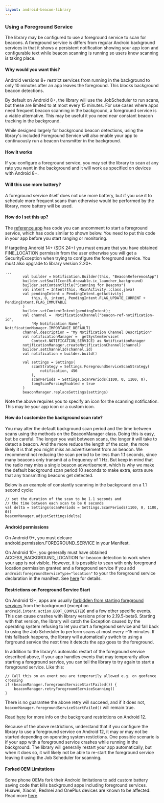 ```yaml
---
layout: android-beacon-library
---
```


### Using a Foreground Service

The library may be configured to use a foreground service to scan for beacons.  A foreground
service is differs from regular Android background services in that it shows a persistent
notification showing your app icon and configurable text while beacon scanning is running so
users know scanning is taking place.

#### Why would you want this?

Android versions 8+ restrict services from running in the background to only 10 minutes after
an app leaves the foreground.  This blocks background beacon detections.

By default on Android 8+, the library will use the JobScheduler to run scans, but these are
limited to at most every 15 minutes.  For use cases where apps need frequent beacon scanning in the
background, a foreground service is a viable alternative.  This may be useful it you need
near constant beacon tracking in the background.

While designed largely for background beacon detections, using the library's included Foreground Service
will also enable your app to continuously run a beacon transmitter in the background.

#### How it works

If you configure a foreground service, you may set the library to scan at any rate you want in
the background and it will work as specified on devices with Android 8+.

#### Will this use more battery?

A foreground service itself does not use more battery, but if you use it to schedule more frequent
scans than otherwise would be performed by the library, more battery will be used.

#### How do I set this up?

The [reference app](https://github.com/davidgyoung/android-beacon-library-reference-kotlin) has code you can uncomment to start a foreground service, which has code similar
to shown below.  You need to put this code in your app before you start ranging or monitoring.

If targeting Android 14+ (SDK 24+) you must ensure that you have obtained FINE_LOCATION permissin from the user otherwise you will get a SecurityException when trying to configure the foreground service.  You must also upgrade to library version 2.20+.

```
...
        val builder = Notification.Builder(this, "BeaconReferenceApp")
        builder.setSmallIcon(R.drawable.ic_launcher_background)
        builder.setContentTitle("Scanning for Beacons")
        val intent = Intent(this, MainActivity::class.java)
        val pendingIntent = PendingIntent.getActivity(
            this, 0, intent, PendingIntent.FLAG_UPDATE_CURRENT + PendingIntent.FLAG_IMMUTABLE
        )
        builder.setContentIntent(pendingIntent);
        val channel =  NotificationChannel("beacon-ref-notification-id",
            "My Notification Name", NotificationManager.IMPORTANCE_DEFAULT)
        channel.description = "My Notification Channel Description"
        val notificationManager =  getSystemService(
            Context.NOTIFICATION_SERVICE) as NotificationManager
        notificationManager.createNotificationChannel(channel)
        builder.setChannelId(channel.id)
        val notification = builder.build()

        val settings = Settings(
            scanStrategy = Settings.ForegroundServiceScanStrategy(
                notification, 456
            ),
            scanPeriods = Settings.ScanPeriods(1100, 0, 1100, 0),
            longScanForcingEnabled = true
        )
        beaconManager.replaceSettings(settings)
```

Note the above requires you to specify an icon for the scanning notification.  This may be your app icon or a custom icon.

#### How do I customize the background scan rate?

You may alter the default background scan period and the time between scans using the methods on the BeaconManager class.  Doing this is easy, but be careful.  The longer you wait
between scans, the longer it will take to detect a beacon.  And the more reduce the length of the scan, the more likely it is that you might miss an advertisement from an beacon.  We recommend not reducing the scan period to be less than 1.1 seconds, since many beacons only transmit at a frequency of 1 Hz.  But keep in mind that the radio may miss a single beacon advertisement, which is why we make the default background scan period 10 seconds to make extra, extra sure that any transmitting beacons get detected.

Below is an example of constantly scanning in the background on a 1.1 second cycle:

```
// set the duration of the scan to be 1.1 seconds and
// the time between each scan to be 0 seconds
val delta = Settings(scanPeriods = Settings.ScanPeriods(1100, 0, 1100, 0))
beaconManager.adjustSettings(delta)
```

#### Android permissions

On Android 9+, you must delcare android.permission.FOREGROUND_SERVICE in your Menifest.  

On Android 10+, you generally must have obtained ACCESS_BACKGROUND_LOCATION for beacon detection to work when your app is not visible.  However, it is possible to scan with only foreground location permission
granted and a foreground service if you add `android:foregroundServiceType="location"` to your the foreground service declaration in the manifest.  See [here](https://developer.android.com/training/location/receive-location-updates) for details.

#### Restrictions on Foreground Service Start

On Android 12+, apps are usually [forbidden from starting foreground services](http://www.davidgyoungtech.com/2022/06/25/the-rise-and-fall-of-the-foreground-service) from the background (except on `android.intent.action.BOOT_COMPLETED`) and a few other specific events.  This can cause crashes with library versions prior to 2.19.5-beta6.  Starting with that version, the library will catch the Exception caused by the operating system refusing to let you start a foreground service and fall back to using the Job Scheduler to perform scans at most every ~15 minutes.  If this fallback happens, the library will automatically switch to using a forground service the next time it detects the app goes to the foreground.

In addition to the library's automatic restart of the foreground service described  above, if your app handles events that may temporarily allow starting a foreground service, you can tell the library to try again to start a foreground service.  Like this:

```
// Call this on an event you are temporarily allowed e.g. on geofence crossing
if (beaconManager.foregroundServiceStartFailed()) {
    beaconManager.retryForegroundServiceScanning()
}
```

There is no guarantee the above retry will succeed, and if it does not, `beaconManager.foregroundServiceStartFailed()` will remain true.

Read [here](https://developer.android.com/guide/components/foreground-services#background-start-restrictions) for more info on the background restrictions on Android 12.

Because of the above restrictions, understand that if you configure the library to use a foreground service on Android 12, it may or may not be started depending on operating system restictions.  One possible scenario is if your app with a foreground service crashes while running in the background.  The library will generally restart your app automatically, but when it does so, it will likely not be able to re-start the foreground service leaving it using the Job Scheduler for scanning.

#### Forked OEM Limitations

Some phone OEMs fork their Android limitations to add custom battery saving code that kills background apps including foreground services.  Huawei, Xiaomi, Redmei and OnePlus devices are known to be affected.  Read more [here](http://www.davidgyoungtech.com/2019/04/30/the-rise-of-the-nasty-forks).
